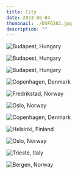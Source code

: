 ```yaml
---
title: City
date: 2023-06-04
thumbnail: ./DSF6282.jpg
description: ""
---
```


![Budapest, Hungary](./DSF5576.jpg "Budapest, Hungary")

<div class="city-0-row">
<div class="city-0-col-0">

![Budapest, Hungary](./DSF5425.jpg "Budapest, Hungary")

</div>

<div class="city-0-col-1">

![Budapest, Hungary](./DSF5114.jpg "Budapest, Hungary")

</div>
</div>

![Copenhagen, Denmark](./DSF6282.jpg "Copenhagen, Denmark")

![Fredrikstad, Norway](./DSF8452.jpg "Fredrikstad, Norway")

![Oslo, Norway](./DSF8192.jpg "Oslo, Norway")

![Copenhagen, Denmark](./DSF6359.jpg "Copenhagen, Denmark")

![Helsinki, Finland](./DSF6666.jpg "Helsinki, Finland")

![Oslo, Norway](./DSF7944.jpg "Oslo, Norway")

![Trieste, Italy](./DSF1204.jpg "Trieste, Italy")

![Bergen, Norway](./DSF2013.jpg "Bergen, Norway")
